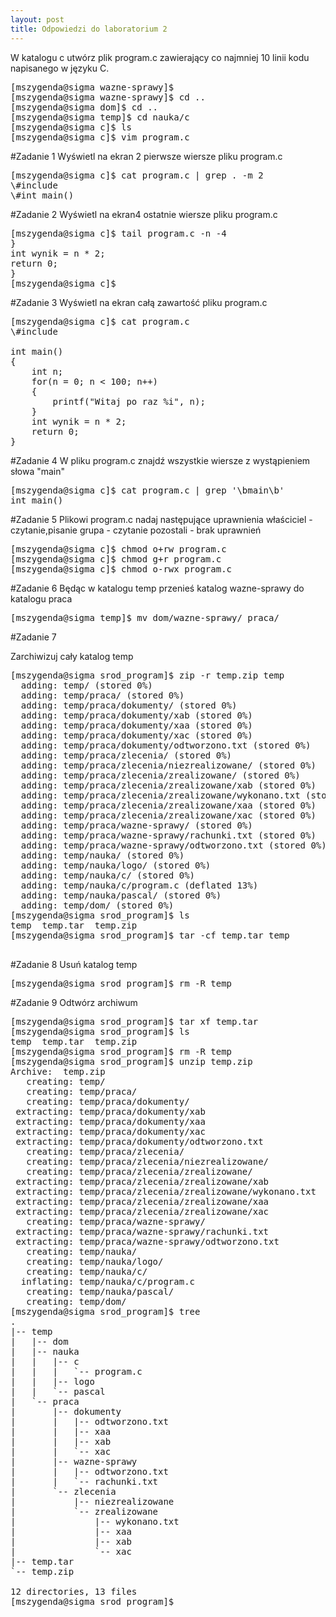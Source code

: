 ```yaml
---
layout: post
title: Odpowiedzi do laboratorium 2
---
```


W katalogu c utwórz plik program.c zawierający co najmniej 10 linii kodu napisanego w języku C.
<pre>
[mszygenda@sigma wazne-sprawy]$ 
[mszygenda@sigma wazne-sprawy]$ cd ..
[mszygenda@sigma dom]$ cd ..
[mszygenda@sigma temp]$ cd nauka/c
[mszygenda@sigma c]$ ls
[mszygenda@sigma c]$ vim program.c
</pre>
#Zadanie 1
Wyświetl na ekran 2 pierwsze wiersze pliku program.c
<pre>
[mszygenda@sigma c]$ cat program.c | grep . -m 2
\#include <stdio.h>
\#int main()
</pre>

#Zadanie 2
Wyświetl na ekran4  ostatnie wiersze pliku program.c
<pre>
[mszygenda@sigma c]$ tail program.c -n -4
}
int wynik = n * 2;
return 0;
}
[mszygenda@sigma c]$ 
</pre>

#Zadanie 3
Wyświetl na ekran całą zawartość pliku program.c
<pre>
[mszygenda@sigma c]$ cat program.c
\#include <stdio.h>

int main()
{
	int n;
	for(n = 0; n < 100; n++)
	{
		printf("Witaj po raz %i", n);
	}
	int wynik = n * 2;
	return 0;
}
</pre>
#Zadanie 4
W pliku program.c znajdź wszystkie wiersze z wystąpieniem słowa "main"
<pre>
[mszygenda@sigma c]$ cat program.c | grep '\bmain\b'
int main()
</pre>

#Zadanie 5
Plikowi program.c nadaj następujące uprawnienia 
właściciel - czytanie,pisanie
grupa - czytanie
pozostali - brak uprawnień
<pre>
[mszygenda@sigma c]$ chmod o+rw program.c
[mszygenda@sigma c]$ chmod g+r program.c
[mszygenda@sigma c]$ chmod o-rwx program.c
</pre>

#Zadanie 6
Będąc w katalogu temp przenieś katalog wazne-sprawy do katalogu praca

<pre>
[mszygenda@sigma temp]$ mv dom/wazne-sprawy/ praca/
</pre>

#Zadanie 7

Zarchiwizuj cały katalog temp
<pre>
[mszygenda@sigma srod_program]$ zip -r temp.zip temp
  adding: temp/ (stored 0%)
  adding: temp/praca/ (stored 0%)
  adding: temp/praca/dokumenty/ (stored 0%)
  adding: temp/praca/dokumenty/xab (stored 0%)
  adding: temp/praca/dokumenty/xaa (stored 0%)
  adding: temp/praca/dokumenty/xac (stored 0%)
  adding: temp/praca/dokumenty/odtworzono.txt (stored 0%)
  adding: temp/praca/zlecenia/ (stored 0%)
  adding: temp/praca/zlecenia/niezrealizowane/ (stored 0%)
  adding: temp/praca/zlecenia/zrealizowane/ (stored 0%)
  adding: temp/praca/zlecenia/zrealizowane/xab (stored 0%)
  adding: temp/praca/zlecenia/zrealizowane/wykonano.txt (stored 0%)
  adding: temp/praca/zlecenia/zrealizowane/xaa (stored 0%)
  adding: temp/praca/zlecenia/zrealizowane/xac (stored 0%)
  adding: temp/praca/wazne-sprawy/ (stored 0%)
  adding: temp/praca/wazne-sprawy/rachunki.txt (stored 0%)
  adding: temp/praca/wazne-sprawy/odtworzono.txt (stored 0%)
  adding: temp/nauka/ (stored 0%)
  adding: temp/nauka/logo/ (stored 0%)
  adding: temp/nauka/c/ (stored 0%)
  adding: temp/nauka/c/program.c (deflated 13%)
  adding: temp/nauka/pascal/ (stored 0%)
  adding: temp/dom/ (stored 0%)
[mszygenda@sigma srod_program]$ ls
temp  temp.tar  temp.zip
[mszygenda@sigma srod_program]$ tar -cf temp.tar temp

</pre>

#Zadanie 8
Usuń katalog temp
<pre>
[mszygenda@sigma srod_program]$ rm -R temp
</pre>

#Zadanie 9
Odtwórz archiwum
<pre>
[mszygenda@sigma srod_program]$ tar xf temp.tar
[mszygenda@sigma srod_program]$ ls
temp  temp.tar  temp.zip
[mszygenda@sigma srod_program]$ rm -R temp
[mszygenda@sigma srod_program]$ unzip temp.zip
Archive:  temp.zip
   creating: temp/
   creating: temp/praca/
   creating: temp/praca/dokumenty/
 extracting: temp/praca/dokumenty/xab  
 extracting: temp/praca/dokumenty/xaa  
 extracting: temp/praca/dokumenty/xac  
 extracting: temp/praca/dokumenty/odtworzono.txt  
   creating: temp/praca/zlecenia/
   creating: temp/praca/zlecenia/niezrealizowane/
   creating: temp/praca/zlecenia/zrealizowane/
 extracting: temp/praca/zlecenia/zrealizowane/xab  
 extracting: temp/praca/zlecenia/zrealizowane/wykonano.txt  
 extracting: temp/praca/zlecenia/zrealizowane/xaa  
 extracting: temp/praca/zlecenia/zrealizowane/xac  
   creating: temp/praca/wazne-sprawy/
 extracting: temp/praca/wazne-sprawy/rachunki.txt  
 extracting: temp/praca/wazne-sprawy/odtworzono.txt  
   creating: temp/nauka/
   creating: temp/nauka/logo/
   creating: temp/nauka/c/
  inflating: temp/nauka/c/program.c  
   creating: temp/nauka/pascal/
   creating: temp/dom/
[mszygenda@sigma srod_program]$ tree
.
|-- temp
|   |-- dom
|   |-- nauka
|   |   |-- c
|   |   |   `-- program.c
|   |   |-- logo
|   |   `-- pascal
|   `-- praca
|       |-- dokumenty
|       |   |-- odtworzono.txt
|       |   |-- xaa
|       |   |-- xab
|       |   `-- xac
|       |-- wazne-sprawy
|       |   |-- odtworzono.txt
|       |   `-- rachunki.txt
|       `-- zlecenia
|           |-- niezrealizowane
|           `-- zrealizowane
|               |-- wykonano.txt
|               |-- xaa
|               |-- xab
|               `-- xac
|-- temp.tar
`-- temp.zip

12 directories, 13 files
[mszygenda@sigma srod_program]$
</pre>